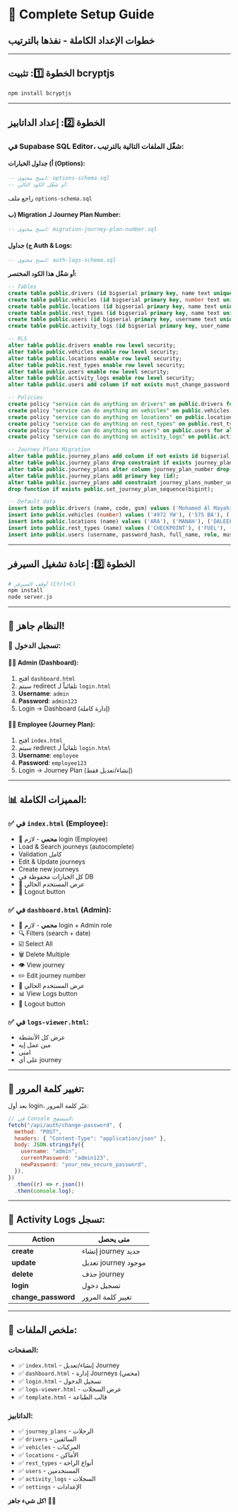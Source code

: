 # 🎯 Complete Setup Guide

## خطوات الإعداد الكاملة - نفذها بالترتيب

---

## الخطوة 1️⃣: تثبيت bcryptjs

```bash
npm install bcryptjs
```

---

## الخطوة 2️⃣: إعداد الداتابيز

### في Supabase SQL Editor، شغّل الملفات التالية بالترتيب:

#### أ) جداول الخيارات (Options):

```sql
-- انسخ محتوى: options-schema.sql
-- أو شغّل الكود التالي:
```

راجع ملف `options-schema.sql`

#### ب) Migration لـ Journey Plan Number:

```sql
-- انسخ محتوى: migration-journey-plan-number.sql
```

#### ج) جداول Auth & Logs:

```sql
-- انسخ محتوى: auth-logs-schema.sql
```

**أو شغّل هذا الكود المختصر:**

```sql
-- Tables
create table public.drivers (id bigserial primary key, name text unique not null, code text, gsm text, created_at timestamptz default now());
create table public.vehicles (id bigserial primary key, number text unique not null, created_at timestamptz default now());
create table public.locations (id bigserial primary key, name text unique not null, created_at timestamptz default now());
create table public.rest_types (id bigserial primary key, name text unique not null, created_at timestamptz default now());
create table public.users (id bigserial primary key, username text unique not null, password_hash text not null, full_name text, role text default 'user', created_at timestamptz default now(), last_login timestamptz, must_change_password boolean not null default false);
create table public.activity_logs (id bigserial primary key, user_name text not null, action text not null, journey_plan_number bigint, details jsonb default '{}'::jsonb, created_at timestamptz default now());

-- RLS
alter table public.drivers enable row level security;
alter table public.vehicles enable row level security;
alter table public.locations enable row level security;
alter table public.rest_types enable row level security;
alter table public.users enable row level security;
alter table public.activity_logs enable row level security;
alter table public.users add column if not exists must_change_password boolean not null default false;

-- Policies
create policy "service can do anything on drivers" on public.drivers for all using (true) with check (true);
create policy "service can do anything on vehicles" on public.vehicles for all using (true) with check (true);
create policy "service can do anything on locations" on public.locations for all using (true) with check (true);
create policy "service can do anything on rest_types" on public.rest_types for all using (true) with check (true);
create policy "service can do anything on users" on public.users for all using (true) with check (true);
create policy "service can do anything on activity_logs" on public.activity_logs for all using (true) with check (true);

-- Journey Plans Migration
alter table public.journey_plans add column if not exists id bigserial;
alter table public.journey_plans drop constraint if exists journey_plans_pkey cascade;
alter table public.journey_plans alter column journey_plan_number drop identity if exists;
alter table public.journey_plans add primary key (id);
alter table public.journey_plans add constraint journey_plans_number_unique unique (journey_plan_number);
drop function if exists public.set_journey_plan_sequence(bigint);

-- Default data
insert into public.drivers (name, code, gsm) values ('Mohamed Al Mayahi', 'VOS-001', '9070 7038'), ('Hamed Al Naabi', 'VOS-0014', '9796 9572'), ('Ahmed Salah', 'VOS-0029', '9206 2338'), ('Mohammed Sulaiman', 'VOS-003', '9633 5565'), ('Haitham Al Hadi', 'VOS-009', '9818 0866'), ('Waleed Al Balushi', 'VOS-0018', '9231 4855'), ('Mojaled Ahmed', 'VOS-0024', '9796 9571'), ('Abdu Aziz Salim', 'VOS-0004', '9988 7044'), ('Ali Said Al Mulhairhi', 'VOS-007', '9944 3307'), ('Haitham Al Rajahi', 'VOS-0025', '9232 4405'), ('Shaik Ali', 'VOS-0028', '9512 3881'), ('Khalid Al Sharji', 'VOS-0013', '9553 5327'), ('Zakarya Yahya', 'VOS-0030', '9945 4912') on conflict do nothing;
insert into public.vehicles (number) values ('4972 YW'), ('575 BA'), ('2111RK'), ('6354 RH'), ('3267 HW'), ('3950 DA'), ('171 MB'), ('9689 HW') on conflict do nothing;
insert into public.locations (name) values ('ARA'), ('MANAH'), ('DALEEL'), ('IBRI'), ('MUSCAT') on conflict do nothing;
insert into public.rest_types (name) values ('CHECKPOINT'), ('FUEL'), ('MEAL'), ('PRAYER'), ('COFFEE') on conflict do nothing;
insert into public.users (username, password_hash, full_name, role, must_change_password) values ('admin', '$2a$10$aTTDGEAEIlKl6hNAJxKDR.UVDVlC46YjXcYg2tvfPVzhVttApN4Xy', 'Administrator', 'admin', false) on conflict do nothing;
```

---

## الخطوة 3️⃣: إعادة تشغيل السيرفر

```bash
# أوقف السيرفر (Ctrl+C)
npm install
node server.js
```

---

## 🎉 النظام جاهز!

### 🔐 تسجيل الدخول:

#### 👨‍💼 **Admin** (Dashboard):

1. افتح `dashboard.html`
2. سيتم redirect تلقائياً لـ `login.html`
3. **Username**: `admin`
4. **Password**: `admin123`
5. Login → Dashboard (إدارة كاملة)

#### 👷‍♂️ **Employee** (Journey Plan):

1. افتح `index.html`
2. سيتم redirect تلقائياً لـ `login.html`
3. **Username**: `employee`
4. **Password**: `employee123`
5. Login → Journey Plan (إنشاء/تعديل فقط)

---

## 📊 المميزات الكاملة:

### ✅ في `index.html` (Employee):

- 🔐 **محمي** - لازم login (Employee)
- Load & Search journeys (autocomplete)
- Validation كامل
- Edit & Update journeys
- Create new journeys
- كل الخيارات محفوظة في DB
- 👤 عرض المستخدم الحالي
- 🚪 Logout button

### ✅ في `dashboard.html` (Admin):

- 🔐 **محمي** - لازم login + Admin role
- 🔍 Filters (search + date)
- ☑️ Select All
- 🗑️ Delete Multiple
- 👁️ View journey
- ✏️ Edit journey number
- 👤 عرض المستخدم الحالي
- 📊 View Logs button
- 🚪 Logout button

### ✅ في `logs-viewer.html`:

- عرض كل الأنشطة
- مين عمل إيه
- امتى
- على أي journey

---

## 🔑 تغيير كلمة المرور:

بعد أول login، غيّر كلمة المرور:

```javascript
// في Console المتصفح:
fetch("/api/auth/change-password", {
  method: "POST",
  headers: { "Content-Type": "application/json" },
  body: JSON.stringify({
    username: "admin",
    currentPassword: "admin123",
    newPassword: "your_new_secure_password",
  }),
})
  .then((r) => r.json())
  .then(console.log);
```

---

## 📝 Activity Logs تسجل:

| Action              | متى يحصل            |
| ------------------- | ------------------- |
| **create**          | إنشاء journey جديد  |
| **update**          | تعديل journey موجود |
| **delete**          | حذف journey         |
| **login**           | تسجيل دخول          |
| **change_password** | تغيير كلمة المرور   |

---

## 🎯 ملخص الملفات:

### الصفحات:

- ✅ `index.html` - إنشاء/تعديل Journey
- ✅ `dashboard.html` - إدارة Journeys (محمي)
- ✅ `login.html` - تسجيل الدخول
- ✅ `logs-viewer.html` - عرض السجلات
- ✅ `template.html` - قالب الطباعة

### الداتابيز:

- ✅ `journey_plans` - الرحلات
- ✅ `drivers` - السائقين
- ✅ `vehicles` - المركبات
- ✅ `locations` - الأماكن
- ✅ `rest_types` - أنواع الراحة
- ✅ `users` - المستخدمين
- ✅ `activity_logs` - السجلات
- ✅ `settings` - الإعدادات

**كل شيء جاهز! 🚀✨**
